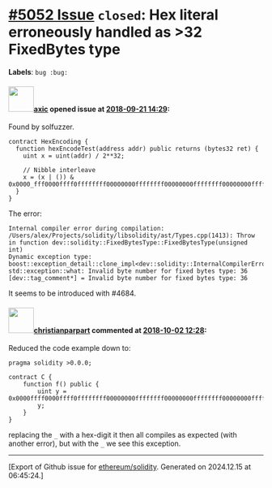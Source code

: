 # [\#5052 Issue](https://github.com/ethereum/solidity/issues/5052) `closed`: Hex literal erroneously handled as >32 FixedBytes type
**Labels**: `bug :bug:`


#### <img src="https://avatars.githubusercontent.com/u/20340?v=4" width="50">[axic](https://github.com/axic) opened issue at [2018-09-21 14:29](https://github.com/ethereum/solidity/issues/5052):

Found by solfuzzer.

```
contract HexEncoding {
  function hexEncodeTest(address addr) public returns (bytes32 ret) {
    uint x = uint(addr) / 2**32;

    // Nibble interleave
    x = (x | ()) & 0x0000_fff0000ffff0ffffffff00000000ffffffff00000000ffffffff00000000ffffffff;
  }
}
```

The error:
```
Internal compiler error during compilation:
/Users/alex/Projects/solidity/libsolidity/ast/Types.cpp(1413): Throw in function dev::solidity::FixedBytesType::FixedBytesType(unsigned int)
Dynamic exception type: boost::exception_detail::clone_impl<dev::solidity::InternalCompilerError>
std::exception::what: Invalid byte number for fixed bytes type: 36
[dev::tag_comment*] = Invalid byte number for fixed bytes type: 36
```

It seems to be introduced with #4684.

#### <img src="https://avatars.githubusercontent.com/u/56763?u=373e0766d5c45bef8c7c7fc5ed48394935772065&v=4" width="50">[christianparpart](https://github.com/christianparpart) commented at [2018-10-02 12:28](https://github.com/ethereum/solidity/issues/5052#issuecomment-426254826):

Reduced the code example down to:

```
pragma solidity >0.0.0;

contract C {
    function f() public {
        uint y = 0x0000ffff0000ffff0ffffffff00000000ffffffff00000000ffffffff00000000ffffff_f;
        y;
    }
}
```

replacing the `_` with a hex-digit it then all compiles as expected (with another error), but with the `_` we see this exception.


-------------------------------------------------------------------------------



[Export of Github issue for [ethereum/solidity](https://github.com/ethereum/solidity). Generated on 2024.12.15 at 06:45:24.]
